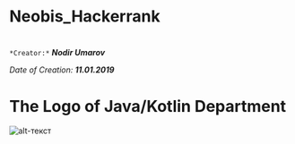 # Neobis_Hackerrank

# 
```*Creator:*``` ***Nodir Umarov***

*Date of Creation:* ***11.01.2019***

# The Logo of Java/Kotlin Department

![alt-текст](https://github.com/NodirUmarov/Neobis_Hackerrank/blob/master/Java_Kotlin_Backend.jpg "The Logo")

